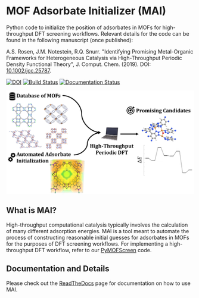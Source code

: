# MOF Adsorbate Initializer (MAI)
Python code to initialize the position of adsorbates in MOFs for high-throughput DFT screening workflows. Relevant details for the code can be found in the following manuscript (once published):

A.S. Rosen, J.M. Notestein, R.Q. Snurr. "Identifying Promising Metal-Organic Frameworks for Heterogeneous Catalysis via High-Throughput Periodic Density Functional Theory", J. Comput. Chem. (2019). DOI: [10.1002/jcc.25787](https://onlinelibrary.wiley.com/doi/10.1002/jcc.25787).

[![DOI](https://zenodo.org/badge/127307047.svg)](https://zenodo.org/badge/latestdoi/127307047)
[![Build Status](https://travis-ci.com/arosen93/mof-adsorbate-initializer.svg?branch=master)](https://travis-ci.com/arosen93/mof-adsorbate-initializer)
[![Documentation Status](https://readthedocs.org/projects/mai/badge/?version=latest)](https://mai.readthedocs.io/en/latest/?badge=latest)

![TOC](toc.png)

## What is MAI?
High-throughput computational catalysis typically involves the calculation of many different adsorption energies. MAI is a tool meant to automate the process of constructing reasonable initial guesses for adsorbates in MOFs for the purposes of DFT screening workflows. For implementing a high-throughput DFT workflow, refer to our [PyMOFScreen](https://github.com/arosen93/mof_screen) code.

## Documentation and Details
Please check out the [ReadTheDocs](https://mai.readthedocs.io/en/latest/) page for documentation on how to use MAI.
